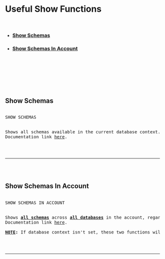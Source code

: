 # Useful Show Functions

<br/>

- ### [Show Schemas](#show-schemas)
- ### [Show Schemas In Account](#show-schemas-in-account)

<br/> <br/>
<br/> <br/>
<br/> <br/>

## Show Schemas

<pre>

<span class="sf-green">SHOW SCHEMAS</span> 


Shows all schemas available in the current database context.
Documentation link <a href="https://docs.snowflake.com/en/sql-reference/sql/show-schemas">here</a>.
</pre>

<br/> <br/>
<hr/>
<br/> <br/>

## Show Schemas In Account

<pre>

<span class="sf-green">SHOW SCHEMAS IN ACCOUNT</span> 


Shows <ins><b>all schemas</b></ins> across <ins><b>all databases</b></ins> in the account, regardless of the current context.
Documentation link <a href="https://docs.snowflake.com/en/sql-reference/sql/show-schemas#syntax">here</a>.

<span class="note"><b><ins>NOTE</ins>:</b></span> If database context isn't set, these two functions will return the same results.
</pre>

<br/> <br/>
<hr/>
<br/> <br/>